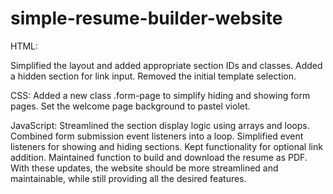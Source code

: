 # simple-resume-builder-website
HTML:

Simplified the layout and added appropriate section IDs and classes.
Added a hidden section for link input.
Removed the initial template selection.

CSS:
Added a new class .form-page to simplify hiding and showing form pages.
Set the welcome page background to pastel violet.

JavaScript:
Streamlined the section display logic using arrays and loops.
Combined form submission event listeners into a loop.
Simplified event listeners for showing and hiding sections.
Kept functionality for optional link addition.
Maintained function to build and download the resume as PDF.
With these updates, the website should be more streamlined and maintainable, while still providing all the desired features.
